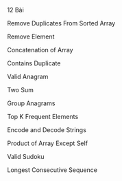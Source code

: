 12 Bài 

Remove Duplicates From Sorted Array

Remove Element

Concatenation of Array

Contains Duplicate

Valid Anagram

Two Sum

Group Anagrams

Top K Frequent Elements

Encode and Decode Strings

Product of Array Except Self

Valid Sudoku

Longest Consecutive Sequence